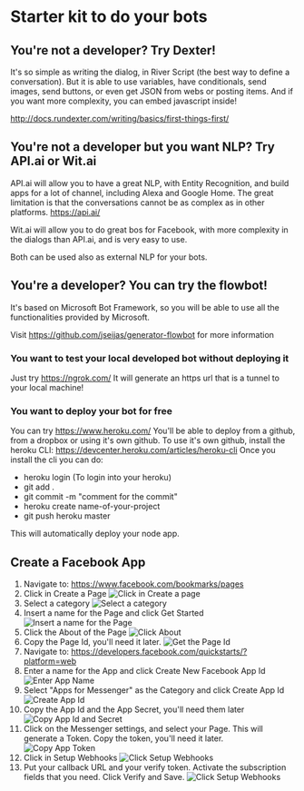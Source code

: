 # Starter kit to do your bots

## You're not a developer? Try Dexter! 
It's so simple as writing the dialog, in River Script (the best way to define a conversation).
But it is able to use variables, have conditionals, send images, send buttons, or even get JSON from webs or posting items. And if you want more complexity, you can embed javascript inside!

http://docs.rundexter.com/writing/basics/first-things-first/

## You're not a developer but you want NLP? Try API.ai or Wit.ai

API.ai will allow you to have a great NLP, with Entity Recognition, and build apps for a lot of channel, including Alexa and Google Home. The great limitation is that the conversations cannot be as complex as in other platforms.
https://api.ai/

Wit.ai will allow you to do great bos for Facebook, with more complexity in the dialogs than API.ai, and is very easy to use.

Both can be used also as external NLP for your bots.

## You're a developer? You can try the flowbot!

It's based on Microsoft Bot Framework, so you will be able to use all the functionalities provided by Microsoft.

Visit https://github.com/jseijas/generator-flowbot for more information

### You want to test your local developed bot without deploying it

Just try https://ngrok.com/
It will generate an https url that is a tunnel to your local machine!

### You want to deploy your bot for free

You can try https://www.heroku.com/
You'll be able to deploy from a github, from a dropbox or using it's own github.
To use it's own github, install the heroku CLI: https://devcenter.heroku.com/articles/heroku-cli
Once you install the cli you can do:
- heroku login (To login into your heroku)
- git add .
- git commit -m "comment for the commit"
- heroku create name-of-your-project
- git push heroku master

This will automatically deploy your node app.

## Create a Facebook App

1. Navigate to: https://www.facebook.com/bookmarks/pages
2. Click in Create a Page
![Click in Create a page](https://raw.githubusercontent.com/jseijas/botstart/master/assets/facebook/step2.png)
3. Select a category
![Select a category](https://raw.githubusercontent.com/jseijas/botstart/master/assets/facebook/step3.png)
4. Insert a name for the Page and click Get Started
![Insert a name for the Page](https://raw.githubusercontent.com/jseijas/botstart/master/assets/facebook/step4.png)
5. Click the About of the Page
![Click About](https://raw.githubusercontent.com/jseijas/botstart/master/assets/facebook/step5.png)
6. Copy the Page Id, you'll need it later.
![Get the Page Id](https://raw.githubusercontent.com/jseijas/botstart/master/assets/facebook/step6.png)
7. Navigate to: https://developers.facebook.com/quickstarts/?platform=web
8. Enter a name for the App and click Create New Facebook App Id
![Enter App Name](https://raw.githubusercontent.com/jseijas/botstart/master/assets/facebook/step7.png)
9. Select "Apps for Messenger" as the Category and click Create App Id
![Create App Id](https://raw.githubusercontent.com/jseijas/botstart/master/assets/facebook/step8.png)
10. Copy the App Id and the App Secret, you'll need them later
![Copy App Id and Secret](https://raw.githubusercontent.com/jseijas/botstart/master/assets/facebook/step9.png)
11. Click on the Messenger settings, and select your Page. This will generate a Token. Copy the token, you'll need it later.
![Copy App Token](https://raw.githubusercontent.com/jseijas/botstart/master/assets/facebook/step10.png)
12. Click in Setup Webhooks
![Click Setup Webhooks](https://raw.githubusercontent.com/jseijas/botstart/master/assets/facebook/step11.png)
13. Put your callback URL and your verify token. Activate the subscription fields that you need. Click Verify and Save.
![Click Setup Webhooks](https://raw.githubusercontent.com/jseijas/botstart/master/assets/facebook/step12.png)







